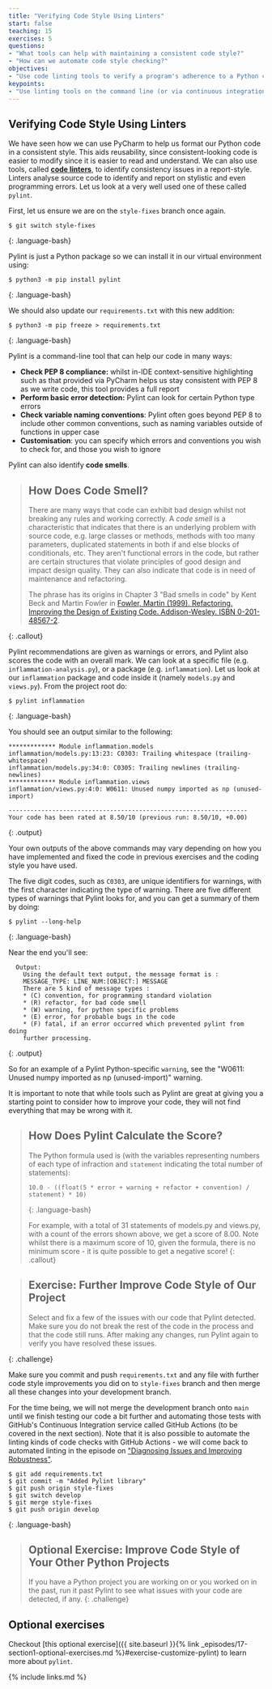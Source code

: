 ```yaml
---
title: "Verifying Code Style Using Linters"
start: false
teaching: 15
exercises: 5
questions:
- "What tools can help with maintaining a consistent code style?"
- "How can we automate code style checking?"
objectives:
- "Use code linting tools to verify a program's adherence to a Python coding style convention."
keypoints:
- "Use linting tools on the command line (or via continuous integration) to automatically check your code style."
---
```


## Verifying Code Style Using Linters

We have seen how we can use PyCharm to help us format our Python code in a consistent style.
This aids reusability,
since consistent-looking code is easier to modify
since it is easier to read and understand.
We can also use tools,
called [**code linters**](https://en.wikipedia.org/wiki/Lint_%28software%29),
to identify consistency issues in a report-style.
Linters analyse source code to identify and report on stylistic and even programming errors.
Let us look at a very well used one of these called `pylint`.

First, let us ensure we are on the `style-fixes` branch once again.

~~~
$ git switch style-fixes
~~~
{: .language-bash}

Pylint is just a Python package so we can install it in our virtual environment using:

~~~
$ python3 -m pip install pylint
~~~
{: .language-bash}

We should also update our `requirements.txt` with this new addition:

~~~
$ python3 -m pip freeze > requirements.txt
~~~
{: .language-bash}

Pylint is a command-line tool that can help our code in many ways:

- **Check PEP 8 compliance:**
  whilst in-IDE context-sensitive highlighting such as that provided via PyCharm
  helps us stay consistent with PEP 8 as we write code, this tool provides a full report
- **Perform basic error detection:** Pylint can look for certain Python type errors
- **Check variable naming conventions**:
  Pylint often goes beyond PEP 8 to include other common conventions,
  such as naming variables outside of functions in upper case
- **Customisation**:
  you can specify which errors and conventions you wish to check for, and those you wish to ignore

Pylint can also identify **code smells**.

> ## How Does Code Smell?
>
> There are many ways that code can exhibit bad design
> whilst not breaking any rules and working correctly.
> A *code smell* is a characteristic that indicates
> that there is an underlying problem with source code, e.g.
> large classes or methods,
> methods with too many parameters,
> duplicated statements in both if and else blocks of conditionals, etc.
> They aren't functional errors in the code,
> but rather are certain structures that violate principles of good design
> and impact design quality.
> They can also indicate that code is in need of maintenance and refactoring.
>
> The phrase has its origins in Chapter 3 "Bad smells in code"
> by Kent Beck and Martin Fowler in
> [Fowler, Martin (1999). Refactoring. Improving the Design of Existing Code. Addison-Wesley. ISBN 0-201-48567-2](https://www.amazon.com/Refactoring-Improving-Design-Existing-Code/dp/0201485672/).
>
{: .callout}

Pylint recommendations are given as warnings or errors,
and Pylint also scores the code with an overall mark.
We can look at a specific file (e.g. `inflammation-analysis.py`),
or a package (e.g. `inflammation`).
Let us look at our `inflammation` package and code inside it (namely `models.py` and `views.py`).
From the project root do:

~~~
$ pylint inflammation
~~~
{: .language-bash}

You should see an output similar to the following:

~~~
************* Module inflammation.models
inflammation/models.py:13:23: C0303: Trailing whitespace (trailing-whitespace)
inflammation/models.py:34:0: C0305: Trailing newlines (trailing-newlines)
************* Module inflammation.views
inflammation/views.py:4:0: W0611: Unused numpy imported as np (unused-import)

------------------------------------------------------------------
Your code has been rated at 8.50/10 (previous run: 8.50/10, +0.00)
~~~
{: .output}

Your own outputs of the above commands may vary depending on
how you have implemented and fixed the code in previous exercises
and the coding style you have used.

The five digit codes, such as `C0303`, are unique identifiers for warnings,
with the first character indicating the type of warning.
There are five different types of warnings that Pylint looks for,
and you can get a summary of them by doing:

~~~
$ pylint --long-help
~~~
{: .language-bash}

Near the end you'll see:

~~~
  Output:
    Using the default text output, the message format is :
    MESSAGE_TYPE: LINE_NUM:[OBJECT:] MESSAGE
    There are 5 kind of message types :
    * (C) convention, for programming standard violation
    * (R) refactor, for bad code smell
    * (W) warning, for python specific problems
    * (E) error, for probable bugs in the code
    * (F) fatal, if an error occurred which prevented pylint from doing
    further processing.
~~~
{: .output}

So for an example of a Pylint Python-specific `warning`,
see the "W0611: Unused numpy imported as np (unused-import)" warning.

It is important to note that while tools such as Pylint are great at giving you
a starting point to consider how to improve your code,
they will not find everything that may be wrong with it.

> ## How Does Pylint Calculate the Score?
>
> The Python formula used is
> (with the variables representing numbers of each type of infraction
> and `statement` indicating the total number of statements):
>
> ~~~
> 10.0 - ((float(5 * error + warning + refactor + convention) / statement) * 10)
> ~~~
> {: .language-bash}
>
> For example, with a total of 31 statements of models.py and views.py,
> with a count of the errors shown above, we get a score of 8.00.
> Note whilst there is a maximum score of 10, given the formula,
> there is no minimum score - it is quite possible to get a negative score!
{: .callout}

> ## Exercise: Further Improve Code Style of Our Project
> Select and fix a few of the issues with our code that Pylint detected.
> Make sure you do not break the rest of the code in the process and that the code still runs.
> After making any changes, run Pylint again to verify you have resolved these issues.
>
> 
{: .challenge}

Make sure you commit and push `requirements.txt`
and any file with further code style improvements you did on to `style-fixes` branch and then
merge all these changes into your development branch. 

For the time being, we will not merge 
the development branch onto `main` until we finish testing our code a bit further and automating 
those tests with GitHub's Continuous Integration service called GitHub Actions
(to be covered in the next section). 
Note that it is also possible to automate the linting kinds of code checks
with GitHub Actions - we will come back to automated linting in the episode on
["Diagnosing Issues and Improving Robustness"](../24-diagnosing-issues-improving-robustness/index.html).


~~~
$ git add requirements.txt
$ git commit -m "Added Pylint library"
$ git push origin style-fixes
$ git switch develop
$ git merge style-fixes
$ git push origin develop
~~~
{: .language-bash}

> ## Optional Exercise: Improve Code Style of Your Other Python Projects
> If you have a Python project you are working on or you worked on in the past,
> run it past Pylint to see what issues with your code are detected, if any.
{: .challenge}

## Optional exercises
Checkout [this optional exercise]({{ site.baseurl }}{% link _episodes/17-section1-optional-exercises.md %}#exercise-customize-pylint)
to learn more about `pylint`.

{% include links.md %}
